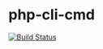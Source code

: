 # php-cli-cmd

[![Build Status](https://travis-ci.com/Stefaminator/php-cli-cmd.svg?token=sw1WsDwrxA6DdfoYeixr&branch=master)](https://travis-ci.com/Stefaminator/php-cli-cmd)